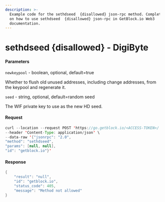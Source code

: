 ```yaml
---
description: >-
  Example code for the sethdseed  {disallowed} json-rpc method. Сomplete guide
  on how to use sethdseed  {disallowed} json-rpc in GetBlock.io Web3
  documentation.
---
```


# sethdseed {disallowed} - DigiByte

#### Parameters

`newkeypool` - boolean, optional, default=true

Whether to flush old unused addresses, including change addresses, from the keypool and regenerate it.

`seed` - string, optional, default=random seed

The WIF private key to use as the new HD seed.

#### Request

```java
curl --location --request POST 'https://go.getblock.io/<ACCESS-TOKEN>/' \
--header 'Content-Type: application/json' \ 
--data-raw '{"jsonrpc": "2.0",
"method": "sethdseed",
"params": [null, null],
"id": "getblock.io"}'
```

#### Response

```java
{
    "result": "null",
    "id": "getblock.io",
    "status_code": 405,
    "message": "Method not allowed"
}
```
